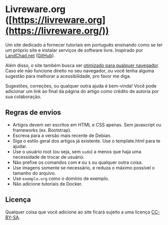 # Livreware.org ([https://livreware.org](https://livreware.org/))

Um site dedicado a fornecer tutoriais em português ensinando como se ter um próprio site e instalar serviços de software livre. Inspirado por [LandChad.net](https://landchad.net/) ([GitHub](https://github.com/lukesmithxyz/landchad)).

Além disso, o site também busca ser [otimizado para qualquer navegador](https://anybrowser.org/campaign/anybrowser_br.html). Caso ele não funcione direito no seu navegador, ou você tenha alguma sugestão para melhorar a acessibilidade, pro favor me diga.

Sugestões, correções, ou qualquer outra ajuda é bem-vinda! Você pode adicionar um link ao final da página do artigo como crédito de autoria por sua colaboração.

## Regras de envios
- Artigos devem ser escritos em HTML e CSS apenas. Sem javascript ou frameworks (ex. Bootstrap).
- Escreva para a versão mais recente de Debian.
- Siga o estilo geral dos artigos já existente. Use o template.html para te ajudar.
- Use o usuário root (ou seja, sem `sudo`) a menos que haja uma necessidade de trocar de usuário.
- Não prefixe os comandos com `#` ou `$` ou qualquer outra coisa.
- Use imagens somente se necessário, e reduza o máximo possível o tamanho do arquivo.
- Use `exemplo.org` como o domínio de exemplo.
- Não adicione tutoriais de Docker.

## Licença
Qualquer coisa que você adicione ao site ficará sujeito a uma licença [CC-BY-SA](https://creativecommons.org/licenses/by-sa/4.0/deed.pt_BR).
